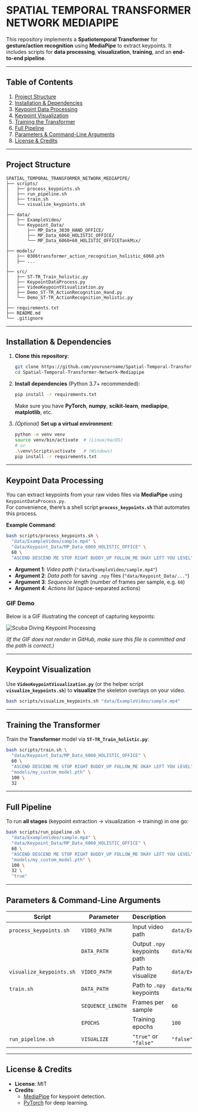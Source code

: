 # SPATIAL TEMPORAL TRANSFORMER NETWORK MEDIAPIPE

This repository implements a **Spatiotemporal Transformer** for **gesture/action recognition** using **MediaPipe** to extract keypoints. It includes scripts for **data processing**, **visualization**, **training**, and an **end-to-end pipeline**.

---

## Table of Contents
1. [Project Structure](#project-structure)  
2. [Installation & Dependencies](#installation--dependencies)  
3. [Keypoint Data Processing](#keypoint-data-processing)  
4. [Keypoint Visualization](#keypoint-visualization)  
5. [Training the Transformer](#training-the-transformer)  
6. [Full Pipeline](#full-pipeline)  
7. [Parameters & Command-Line Arguments](#parameters--command-line-arguments)  
8. [License & Credits](#license--credits)  

---

## Project Structure


```
SPATIAL_TEMPORAL_TRANSFORMER_NETWORK_MEDIAPIPE/
├── scripts/
│   ├── process_keypoints.sh
│   ├── run_pipeline.sh
│   ├── train.sh
│   └── visualize_keypoints.sh
│
├── data/
│   ├── ExampleVideo/
│   └── Keypoint_Data/
│       ├── MP_Data_3030_HAND_OFFICE/
│       ├── MP_Data_6060_HOLISTIC_OFFICE/
│       └── MP_Data_6060+60_HOLISTIC_OFFICETankMix/
│
├── models/
│   ├── 0306transformer_action_recognition_holistic_6060.pth
│   ├── ...
│
├── src/
│   ├── ST-TR_Train_holistic.py
│   ├── KeypointDataProcess.py
│   ├── VideoKeypointVisualization.py
│   ├── Demo_ST-TR_ActionRecognition_Hand.py
│   └── Demo_ST-TR_ActionRecognition_Holistic.py
│
├── requirements.txt
├── README.md
└── .gitignore
```

---

## Installation & Dependencies

1. **Clone this repository**:
   ```bash
   git clone https://github.com/yourusername/Spatial-Temporal-Transformer-Network-Mediapipe.git
   cd Spatial-Temporal-Transformer-Network-Mediapipe
   ```

2. **Install dependencies** (Python 3.7+ recommended):
   ```bash
   pip install -r requirements.txt
   ```
   Make sure you have **PyTorch**, **numpy**, **scikit-learn**, **mediapipe**, **matplotlib**, etc.

3. *(Optional)* **Set up a virtual environment**:
   ```bash
   python -m venv venv
   source venv/bin/activate  # (Linux/macOS)
   # or
   .\venv\Scripts\activate   # (Windows)
   pip install -r requirements.txt
   ```

---

## Keypoint Data Processing

You can extract keypoints from your raw video files via **MediaPipe** using `KeypointDataProcess.py`.  
For convenience, there’s a shell script **`process_keypoints.sh`** that automates this process.

**Example Command**:
```bash
bash scripts/process_keypoints.sh \
  "data/ExampleVideo/sample.mp4" \
  "data/Keypoint_Data/MP_Data_6060_HOLISTIC_OFFICE" \
  60 \
  "ASCEND DESCEND ME STOP RIGHT BUDDY_UP FOLLOW_ME OKAY LEFT YOU LEVEL"
```

- **Argument 1**: *Video path* (`"data/ExampleVideo/sample.mp4"`)
- **Argument 2**: *Data path* for saving `.npy` files (`"data/Keypoint_Data/..."`)
- **Argument 3**: *Sequence length* (number of frames per sample, e.g. `60`)
- **Argument 4**: *Actions list* (space-separated actions)

### GIF Demo

Below is a GIF illustrating the concept of capturing keypoints:

![Scuba Diving Keypoint Processing](Scuba%20Diving%20GIF%20by%20Girls%20that%20Scuba.gif)

*(If the GIF does not render in GitHub, make sure this file is committed and the path is correct.)*

---

## Keypoint Visualization

Use **`VideoKeypointVisualization.py`** (or the helper script **`visualize_keypoints.sh`**) to **visualize** the skeleton overlays on your video.

```bash
bash scripts/visualize_keypoints.sh "data/ExampleVideo/sample.mp4"
```

---

## Training the Transformer

Train the **Transformer** model via **`ST-TR_Train_holistic.py`**:

```bash
bash scripts/train.sh \
  "data/Keypoint_Data/MP_Data_6060_HOLISTIC_OFFICE" \
  60 \
  "ASCEND DESCEND ME STOP RIGHT BUDDY_UP FOLLOW_ME OKAY LEFT YOU LEVEL" \
  "models/my_custom_model.pth" \
  100 \
  32
```

---

## Full Pipeline

To run **all stages** (keypoint extraction → visualization → training) in one go:

```bash
bash scripts/run_pipeline.sh \
  "data/ExampleVideo/sample.mp4" \
  "data/Keypoint_Data/MP_Data_6060_HOLISTIC_OFFICE" \
  60 \
  "ASCEND DESCEND ME STOP RIGHT BUDDY_UP FOLLOW_ME OKAY LEFT YOU LEVEL" \
  "models/my_custom_model.pth" \
  100 \
  32 \
  "true"
```

---

## Parameters & Command-Line Arguments

| Script | Parameter | Description | Default Value |
|--------|-----------|-------------|---------------|
| `process_keypoints.sh` | `VIDEO_PATH` | Input video path | `data/ExampleVideo/sample.mp4` |
| | `DATA_PATH` | Output `.npy` keypoints path | `data/Keypoint_Data/...` |
| `visualize_keypoints.sh` | `VIDEO_PATH` | Path to visualize | `data/ExampleVideo/sample.mp4` |
| `train.sh` | `DATA_PATH` | Path to `.npy` keypoints | `data/Keypoint_Data/...` |
| | `SEQUENCE_LENGTH` | Frames per sample | `60` |
| | `EPOCHS` | Training epochs | `100` |
| `run_pipeline.sh` | `VISUALIZE` | `"true"` or `"false"` | `"false"` |

---

## License & Credits

- **License**: MIT 
- **Credits**:
  - [MediaPipe](https://github.com/google/mediapipe) for keypoint detection.
  - [PyTorch](https://pytorch.org/) for deep learning.
 



